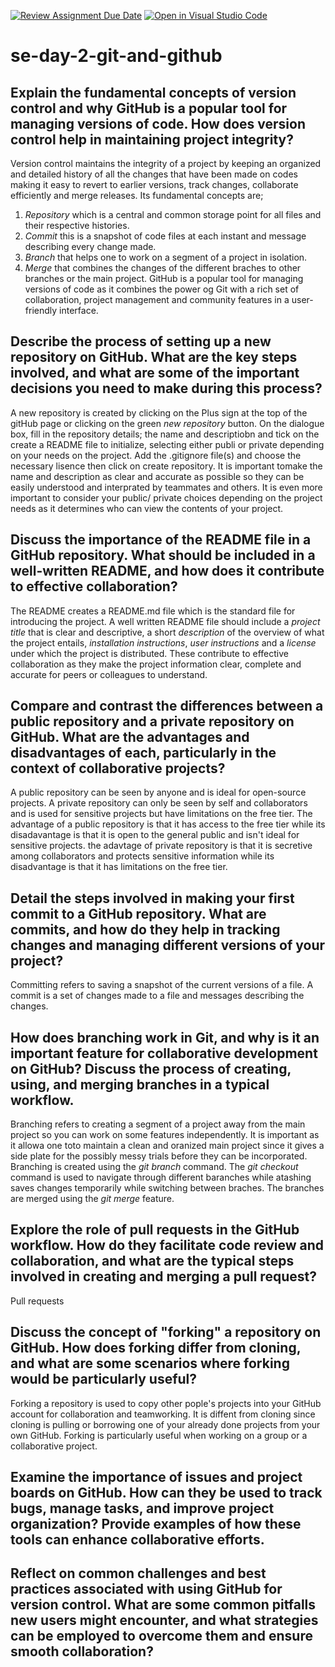 [![Review Assignment Due Date](https://classroom.github.com/assets/deadline-readme-button-22041afd0340ce965d47ae6ef1cefeee28c7c493a6346c4f15d667ab976d596c.svg)](https://classroom.github.com/a/8wgCKhpZ)
[![Open in Visual Studio Code](https://classroom.github.com/assets/open-in-vscode-2e0aaae1b6195c2367325f4f02e2d04e9abb55f0b24a779b69b11b9e10269abc.svg)](https://classroom.github.com/online_ide?assignment_repo_id=18385869&assignment_repo_type=AssignmentRepo)
# se-day-2-git-and-github
## Explain the fundamental concepts of version control and why GitHub is a popular tool for managing versions of code. How does version control help in maintaining project integrity?
Version control maintains the integrity of a project by keeping an organized and detailed history of all the changes that have been made on codes making it easy to revert to earlier versions, track changes, collaborate efficiently and merge releases.
Its fundamental concepts are;
1. _Repository_ which is a central and common storage point for all files and their respective histories.
2. _Commit_ this is a snapshot of code files at each instant and message describing every change made.
3. _Branch_ that helps one to work on a segment of a project in isolation.
4. _Merge_ that combines the changes of the different braches to other branches or the main project.
GitHub is a popular tool for managing versions of code as it combines the power og Git with a rich set of collaboration, project management and community features in a user-friendly interface.


## Describe the process of setting up a new repository on GitHub. What are the key steps involved, and what are some of the important decisions you need to make during this process?
A new repository is created by clicking on the Plus sign at the top of the gitHub page or clicking on the green _new repository_ button. On the dialogue box, fill in the repository details; the name and descriptiobn and tick on the create a README file to initialize, selecting either publi or private depending on your needs on the project. Add the .gitignore file(s) and choose the necessary lisence then click on create repository.
It is important tomake the name and description as clear and accurate as possible so they can be easily understood and interprated by teammates and others. It is even more important to consider your public/ private choices depending on the project needs as it determines who can view the contents of your project.

## Discuss the importance of the README file in a GitHub repository. What should be included in a well-written README, and how does it contribute to effective collaboration?
The README creates a README.md file which is the standard file for introducing the project. A well written README file should include a _project title_ that is clear and descriptive, a short _description_ of the overview of what the project entails, _installation instructions_, _user instructions_ and a _license_ under which the project is distributed. These contribute to effective collaboration as they make the project information clear, complete and accurate for peers or colleagues to understand.


## Compare and contrast the differences between a public repository and a private repository on GitHub. What are the advantages and disadvantages of each, particularly in the context of collaborative projects?
A public repository can be seen by anyone and is ideal for open-source projects. A private repository can only be seen by self and collaborators and is used for sensitive projects but have limitations on the free tier. The advantage of a public repository is that it has access to the free tier while its disadavantage is that it is open to the general public and isn't ideal for sensitive projects. the adavtage of private repository is that it is secretive among collaborators and protects sensitive information while its disadvantage is that it has limitations on the free tier.


## Detail the steps involved in making your first commit to a GitHub repository. What are commits, and how do they help in tracking changes and managing different versions of your project?
Committing refers to saving a snapshot of the current versions of a file. A commit is a set of changes made to a file and messages describing the changes. 



## How does branching work in Git, and why is it an important feature for collaborative development on GitHub? Discuss the process of creating, using, and merging branches in a typical workflow.
Branching refers to creating a segment of a project away from the main project so you can work on some features independently. It is important as it allowa one toto maintain a clean and oranized main project
since it gives a side plate for the possibly messy trials before they can be incorporated. Branching is created using the _git branch_ command. The _git checkout_ command is used to navigate through different baranches while atashing saves changes temporarily while switching between braches. The branches are merged using the _git merge_ feature.



## Explore the role of pull requests in the GitHub workflow. How do they facilitate code review and collaboration, and what are the typical steps involved in creating and merging a pull request?
Pull requests




## Discuss the concept of "forking" a repository on GitHub. How does forking differ from cloning, and what are some scenarios where forking would be particularly useful?
Forking a repository is used to copy other pople's projects into your GitHub account for collaboration and teamworking. It is diffent from cloning since cloning is pulling or borrowing one of your already done
projects from your own GitHub. Forking is particularly useful when working on a group or a collaborative project.



## Examine the importance of issues and project boards on GitHub. How can they be used to track bugs, manage tasks, and improve project organization? Provide examples of how these tools can enhance collaborative efforts.

## Reflect on common challenges and best practices associated with using GitHub for version control. What are some common pitfalls new users might encounter, and what strategies can be employed to overcome them and ensure smooth collaboration?
